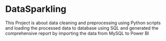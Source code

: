 # DataSparkling
This Project is about data cleaning and preprocessing using Python scripts and loading the processed data to database using SQL and generated the comprehensive report by importing the  data from MySQL to Power BI
